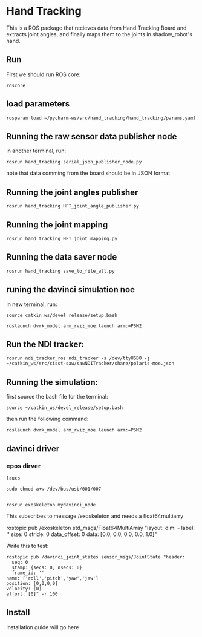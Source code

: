 # Hand Tracking
This is a ROS package that recieves data from Hand Tracking Board and extracts joint angles, and finally maps them to the joints in shadow_robot's hand.

## Run
First we should run ROS core:

    roscore


## load parameters

    rosparam load ~/pycharm-ws/src/hand_tracking/hand_tracking/params.yaml
    
    
## Running the raw sensor data publisher node
in another terminal, run:

    rosrun hand_tracking serial_json_publisher_node.py
    
note that data comming from the board should be in JSON format
## Running the joint angles publisher

    rosrun hand_tracking HFT_joint_angle_publisher.py
## Running the joint mapping

    rosrun hand_tracking HFT_joint_mapping.py
        
## Running the data saver node

    rosrun hand_tracking save_to_file_all.py

## runing the davinci simulation noe

in new terminal, run:

    source catkin_ws/devel_release/setup.bash

    roslaunch dvrk_model arm_rviz_moe.launch arm:=PSM2


## Run the NDI tracker:

    rosrun ndi_tracker_ros ndi_tracker -s /dev/ttyUSB0 -j ~/catkin_ws/src/cisst-saw/sawNDITracker/share/polaris-moe.json



## Running the simulation:
first source the bash file for the terminal:

    source ~/catkin_ws/devel_release/setup.bash

then run the following command:

    roslaunch dvrk_model arm_rviz_moe.launch arm:=PSM2



## davinci driver

### epos dirver

    lsusb

    sudo chmod a+w /dev/bus/usb/001/007


    rosrun exoskeleton mydavinci_node

This subscribes to message /exoskeleton and needs a float64multiarry

rostopic pub /exoskeleton std_msgs/Float64MultiArray "layout: 
  dim: 
    - 
      label: ''
      size: 0
      stride: 0
  data_offset: 0
data: [0.0, 0.0, 0.0, 0.0, 1.0]"


Write this to test:

    rostopic pub /davinci_joint_states sensor_msgs/JointState "header:
      seq: 0
      stamp: {secs: 0, nsecs: 0}
      frame_id: ''
    name: ['roll','pitch','yaw','jaw']
    position: [0,0,0,0]
    velocity: [0]
    effort: [0]" -r 100



## Install
installation guide will go here
